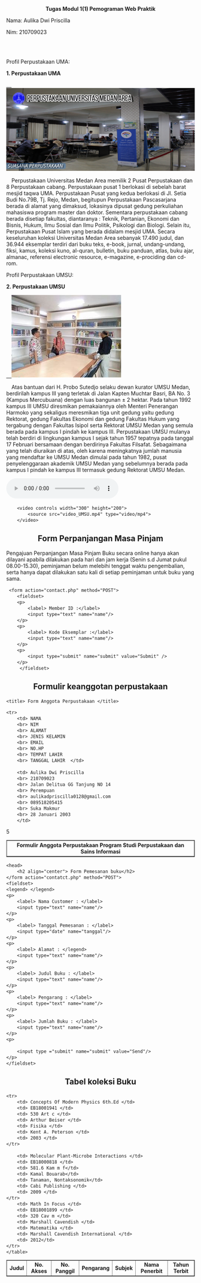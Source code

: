 <!DOCTYPE html> 
<html>
<head>
	<title> Profil Perpustakaan UMA</title>
</head>
</body>
<center><b><head><tittle>Tugas Modul 1(1) Pemograman Web Praktik</tittle></head></b></center>
<body>
<p>Nama: Aulika Dwi Priscilla</p>
<p>Nim: 210709023</p>
<br/>
<br/>
<p>Profil Perpustakaan UMA:</p>
<p><b>1. Perpustakaan UMA</b></p>
<a href="https://perpustakaan.uma.ac.id/">
&emsp;<img src="perpusuma.jpg"widht="900px;height=506px;px;"> </a>

<p class="justify">&emsp;Perpustakaan Universitas Medan Area memilik 2 Pusat Perpustakaan dan 8 Perpustakaan cabang. Perpustakaan pusat 1 berlokasi di sebelah barat mesjid taqwa UMA. Perpustakaan Pusat yang kedua berlokasi di Jl. Setia Budi No.79B, Tj. Rejo, Medan, begitupun Perpustakaan Pascasarjana berada di alamat 
    yang dimaksud, lokasinya dipusat gedung perkuliahan mahasiswa program master dan doktor. Sementara perpustakaan cabang berada disetiap fakultas, diantaranya : Teknik, Pertanian, Ekonomi dan Bisnis, Hukum, Ilmu Sosial dan Ilmu Politik, Psikologi dan Biologi. Selain itu, Perpustakaan Pusat Islam yang berada didalam mesjid UMA. Secara keseluruhan koleksi Universitas Medan Area sebanyak 17.490 judul, dan 36.944 eksemplar terdiri dari buku teks, e-book, jurnal, undang-undang, fiksi, kamus, koleksi kuno, al-quran, bulletin, buku panduan, atlas, buku ajar, almanac, referensi electronic resource, e-magazine, e-prociding dan cd-rom.</p>
    </a>

<p>Profil Perpustakaan UMSU:</p>
<p><b>2. Perpustakaan UMSU</b></p>
<a href="https://perpustakaan.umsu.ac.id/">
&emsp;<img src="perpusumsu.jpeg"style="widht=900px;height=506px;px;"></a>

<p class="justify">&emsp;Atas bantuan dari H. Probo Sutedjo selaku dewan kurator UMSU Medan, berdirilah kampus III yang terletak di Jalan Kapten Muchtar Basri, BA No. 3 (Kampus Mercubuana) dengan luas bangunan ± 2 hektar. Pada tahun 1992 kampus III UMSU diresmikan pemakaiannya oleh Menteri Penerangan Harmoko yang sekaligus meresmikan tiga unit gedung yaitu gedung Rektorat, gedung Fakultas Ekonomi dan gedung Fakultas Hukum yang tergabung dengan Fakultas Isipol serta Rektorat UMSU Medan yang semula berada pada kampus I pindah ke kampus III.
    Perpustakaan UMSU mulanya telah berdiri di lingkungan kampus I sejak tahun 1957 tepatnya pada tanggal 17 Februari bersamaan dengan berdirinya Fakultas Filsafat. Sebagaimana yang telah diuraikan di atas, oleh karena meningkatnya jumlah manusia yang mendaftar ke UMSU Medan dimulai pada tahun 1982, pusat penyelenggaraan akademik UMSU Medan yang sebelumnya berada pada kampus I pindah ke kampus III termasuk gedung Rektorat UMSU Medan.</p>
    <section>

<audio controls width="300" height="200">
<source src="Abdul & The Coffee Theory - Happy Ending.mp3">
</audio>

        <video controls width="300" height="200">
            <source src="video_UMSU.mp4" type="video/mp4">
        </video>
</html>
<!DOCTYPE html>
<html>
<head>
	<title> Formulir Perpanjangan Buku </title>
</head>
</body>
<h2 align="center">  Form Perpanjangan Masa Pinjam </h2>
	<p> Pengajuan Perpanjangan Masa Pinjam Buku secara online hanya akan dilayani apabila dilakukan pada hari dan jam kerja (Senin s.d Jumat pukul 08.00-15.30), peminjaman belum melebihi tenggat waktu pengembalian, serta hanya dapat dilakukan satu kali di setiap peminjaman untuk buku yang sama. </p>
	
	 <form action="contact.php" method="POST">
        <fieldset>
        <p>
            <label> Member ID :</label>
            <input type="text" name="name"/>
        </p>
		<p>
            <label> Kode Eksemplar :</label>
            <input type="text" name="name"/>
        </p>
		<p>
            <input type="submit" name="submit" value="Submit" />
        </p>
		 </fieldset>
</body>



<h2 align="center"> Formulir keanggotan perpustakaan</h2>
<table border="1" >

	<title> Form Anggota Perpustakaan </title>

<th colspan="2"> Formulir Anggota Perpustakaan Program Studi Perpustakaan dan Sains Informasi </th>

	<tr>
		<td> NAMA			
		<br> NIM 			
		<br> ALAMAT			
		<br> JENIS KELAMIN 	
		<br> EMAIL 			
		<br> NO.HP 			
		<br> TEMPAT LAHIR 	
		<br> TANGGAL LAHIR 	</td>
		
		<td> Aulika Dwi Priscilla
		<br> 210709023
		<br> Jalan Delitua GG Tanjung NO 14
		<br> Perempuan
		<br> aulikadpriscilla0128@gmail.com
		<br> 089518205415
		<br> Suka Makmur
		<br> 28 Januari 2003
		</td>
		
</tr>5
		
</table>

	<head>
		<h2 align="center"> Form Pemesanan buku</h2>
	</form action="contatct.php" method="POST">
	<fieldset>
	<legend> </legend>
	<p>
		<label> Nama Customer : </label>
		<input type="text" name="name"/>
	</p>
	<p>
		<label> Tanggal Pemesanan : </label>
		<input type="date" name="tanggal"/>
	</p>
	<p>
		<label> Alamat : </legend>
		<input type="text" name="name"/>
	</p>
	<p>
		<label> Judul Buku : </label>
		<input type="text" name="name"/>
	</p>
	<p>
		<label> Pengarang : </label>
		<input type="text" name="name"/>
	</p>
	<p>
		<label> Jumlah Buku : </label>
		<input type="text" name="name"/>
	</p>
	<p>
	
		<input type ="submit" name="submit" value="Send"/>
	</p>
	</fieldset>
</form>


</head>

</body>
</body>


<h2 align="center">Tabel koleksi Buku</h2>
<table border="1">
    <tr>
        <td style="text-align:center"> <b> Judul </b> </td>
        <td style="text-align:center"> <b> No. Akses </b> </td>
        <td style="text-align:center"> <b> No. Panggil </b> </td>
        <td style="text-align:center"> <b> Pengarang </b> </td>
        <td style="text-align:center"> <b> Subjek </b> </td>
        <td style="text-align:center"> <b> Nama Penerbit </b> </td>
        <td style="text-align:center"> <b> Tahun Terbit </b> </td> 
    </tr>

    <tr>
        <td> Concepts Of Modern Physics 6th.Ed </td>
        <td> EB18001941 </td>
        <td> 530 Art c </td>
        <td> Arthur Beiser </td>
        <td> Fisika </td>
        <td> Kent A. Peterson </td>
        <td> 2003 </td>
    </tr>
    
        <td> Molecular Plant-Microbe Interactions </td>
        <td> EB18000818 </td>
        <td> 581.6 Kam m f</td>
        <td> Kamal Bouarab</td>
        <td> Tanaman, Nontaksonomik</td>
        <td> Cabi Publishing </td>
        <td> 2009 </td>
	</tr>
		<td> Math In Focus </td>
        <td> EB18001899 </td>
        <td> 320 Cav m </td>
        <td> Marshall Cavendish </td>
        <td> Matematika </td>
        <td> Marshall Cavendish International </td>
        <td> 2012</td>
    </tr>
    </table>
</html> 
